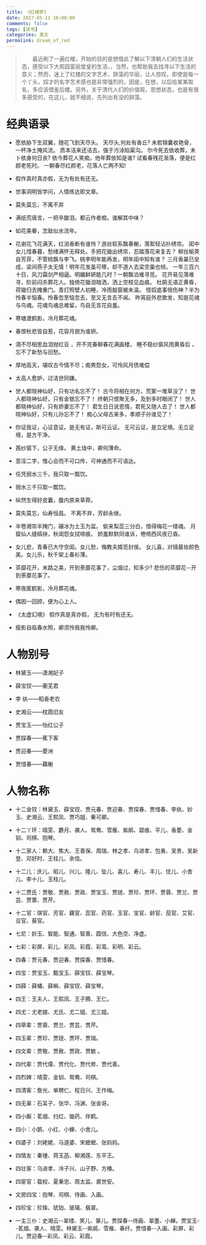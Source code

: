 ```yaml
---
title: 《红楼梦》
date: 2017-05-11 16:08:00
comments: false
tags: [读书]
categories: 美文
permalink: dream_of_red
---
```


> &emsp;&emsp;最近刷了一遍红楼，开始的目的是想借此了解以下清朝人们的生活状态，感受以下大观园富丽堂皇的生活，，当然，也帮助我去找寻以下生活的意义；然而，迷上了红楼的文字艺术，辞藻的华丽，让人惊叹。即使是每一个丫头，奴才的名字艺术感也是非常强烈的，因是，在想，以后给某某取名，多应该借鉴后楼。另外，关于清代人们的价值观，思想状态，也是有很多感受的，在这儿，就不细说，先列出有没的辞藻。

# 经典语录
- 愿依胁下生双翼，随花飞到天尽头。 
天尽头,何处有香丘? 
未若锦囊收艳骨，一杯净土掩风流。 
质本洁来还洁去，强于污淖陷渠沟。 
尔今死去依收葬，未卜依身何日丧? 
依今葬花人笑痴，他年葬依知是谁? 
试看春残花渐落，便是红颜老死时。 
一朝春尽红颜老，花落人亡两不知!

- 假作真时真亦假，无为有处有还无。

- 世事洞明皆学问，人情练达即文章。

- 莫失莫忘，不离不弃

- 满纸荒唐言，一把辛酸泪。都云作者痴，谁解其中味？

- 如花美眷，怎敌似水流年。

- 花谢花飞花满天，红消香断有谁怜？游丝软系飘春榭，落絮轻沾扑绣帘。
闺中女儿惜春暮，愁绪满怀无释处。手把花锄出绣帘，忍踏落花来复去？ 
柳丝榆荚自芳菲，不管桃飘与李飞。桃李明年能再发，明年闺中知有谁？ 
三月香巢已垒成，梁间燕子太无情！明年花发虽可啄，却不道人去梁空巢也倾。 
一年三百六十日，风刀霜剑严相逼。明媚鲜妍能几时？一朝飘泊难寻觅。 
花开易见落难寻，阶前闷杀葬花人。独倚花锄泪暗洒，洒上空枝见血痕。 
杜鹃无语正黄昏，荷锄归去掩重门。青灯照壁人初睡，冷雨敲窗被未温。 
怪奴底事倍伤神？半为怜春半恼春。怜春忽至恼忽去，至又无言去不闻。 
昨宵庭外悲歌发，知是花魂与鸟魂。花魂鸟魂总难留，鸟自无言花自羞。


- 寒塘渡鹤影，冷月葬花魂。

- 春恨秋悲皆自惹，花容月貌为谁妍。

- 滴不尽相思血泪抛红豆 ，开不完春柳春花满画楼，
睡不稳纱窗风雨黄昏后 ，忘不了新愁与旧愁。

- 厚地高天，堪叹古今情不尽；痴男怨女，可怜风月债难偿

- 太高人愈妒，过洁世同嫌。

- 世人都晓神仙好，只有功名忘不了！ 
古今将相在何方，荒冢一堆草没了！ 
世人都晓神仙好，只有金银忘不了！ 
终朝只恨聚无多，及到多时眼闭了！ 
世人都晓神仙好，只有娇妻忘不了！ 
君生日日说恩情，君死又随人去了！ 
世人都晓神仙好，只有儿孙忘不了！ 
痴心父母古来多，孝顺子孙谁见了！

- 你证我证，心证意证。是无有证，斯可云证。
无可云证，是立足境。无立足境，是方干净。

- 茜纱窗下，公子无缘。 
黄土垅中，卿何薄命。

- 意淫二字，惟心会而不可口传，可神通而不可语达。

- 任凭弱水三千，我只取一瓢饮。

- 弱水三千只取一瓢饮。

- 纵然生得好皮囊，腹内原来草莽。

- 莫失莫忘，仙寿恒昌。 
不离不弃，芳龄永继。

- 半卷湘帘半掩门，碾冰为土玉为盆。 
偷来梨蕊三分白，借得梅花一缕魂。 
月窟仙人缝缟袂，秋闺怨女拭啼痕。 
娇羞默默同谁诉，倦倚西风夜已昏。

- 女儿悲，青春已大守空闺。女儿愁，悔教夫婿觅封侯。
女儿喜，对镜晨妆颜色美。女儿乐，秋千架上春衫薄。

- 茶靡花开，末路之美，开到荼蘼花事了，尘烟过，知多少? 
悲伤的茶靡花--开到荼蘼花事了。

- 寒夜匿鹤影，冷月葬花魂。

- 偶因一回顾，便为心上人。

- 《太虚幻境》 
假作真是真亦假， 
无为有时有还无。 

- 瘦影自临春水照，卿须怜我我怜卿。

# 人物别号

- 林黛玉——潇湘妃子

- 薛宝钗——蘅芜君

- 李 纨——稻香老农

- 史湘云——枕霞旧友

- 贾宝玉——怡红公子

- 贾探春——蕉下客

- 贾迎春——菱洲

- 贾惜春——藕榭

# 人物名称
- 十二金钗：林黛玉、薛宝钗、贾元春、贾迎春、贾探春、贾惜春、李纨、妙玉、史湘云、王熙凤、贾巧姐、秦可卿。 　　

- 十二丫环：晴雯、麝月、袭人、鸳鸯、雪雁、紫鹃、碧痕、平儿、香菱、金钏、司棋、抱琴。

- 十二家人：赖大、焦大、王善保、周瑞、林之孝、乌进孝、包勇、吴贵、吴新登、邓好时、王柱儿、余信。 
　　
- 十二儿：庆儿、昭儿、兴儿、隆儿、坠儿、喜儿、寿儿、丰儿、住儿、小舍儿、李十儿、玉柱儿。 　
　
- 十二贾氏：贾敬、贾赦、贾政、贾宝玉、贾琏、贾珍、贾环、贾蓉、贾兰、贾芸、贾蔷、贾芹。 
　　
- 十二官：琪官、芳官、藕官、蕊官、药官、玉官、宝官、龄官、茄官、艾官、豆官、葵官。 
　　
- 七尼：妙玉、智能、智通、智善、圆信、大色空、净虚。 　　
- 七彩：彩屏、彩儿、彩凤、彩霞、彩鸾、彩明、彩云。 　
　
- 四春：贾元春、贾迎春、贾探春、贾惜春。 
　　
- 四宝：贾宝玉、甄宝玉、薛宝钗、薛宝琴。
- 四薛：薛蟠、薛蝌、薛宝钗、薛宝琴。 　
　
- 四王：王夫人、王熙凤、王子腾、王仁。 　
　
- 四尤：尤老娘、尤氏、尤二姐、尤三姐。 
　　
- 四草辈：贾蓉、贾兰、贾芸、贾芹。 　
- 四玉辈：贾珍、贾琏、贾环、贾瑞。 　
- 四文辈：贾敬、贾赦、贾政、贾敏 。　
　
- 四代辈：贾代儒、贾代化、贾代修、贾代善。 　
　
- 四烈婢：晴雯、金钏、鸳鸯、司棋。 　
　
- 四清客：詹光、单聘仁、程日兴、王作梅。 　
　
- 四无辜：石呆子、张华、冯渊、张金哥。 　
　
- 四小厮：茗烟、扫红、锄药、伴鹤。 　
　
- 四小：小鹊、小红、小蝉、小舍儿。 　　
- 四婆子：刘姥姥、马道婆、宋嬷嬷、张妈妈。 　
　
- 四情友：秦锺、蒋玉菡、柳湘莲、东平王。 　
　
- 四壮客：乌进孝、冷子兴、山子野、方椿。 
　　
- 四宦官：载权、夏秉忠、周太监、裘世安。 
　　
- 文房四宝：抱琴、司棋、侍画、入画。 　
　
- 四珍宝：珍珠、琥珀、玻璃、翡翠。 
　　
- 一主三仆：史湘云--翠缕、笑儿、篆儿。贾探春--侍画、翠墨、小蝉。贾宝玉--茗烟、袭人、晴雯。林黛玉--紫鹃、雪雁、春纤。贾惜春--入画、彩屏、彩儿。贾迎春--彩凤、彩云、彩霞。